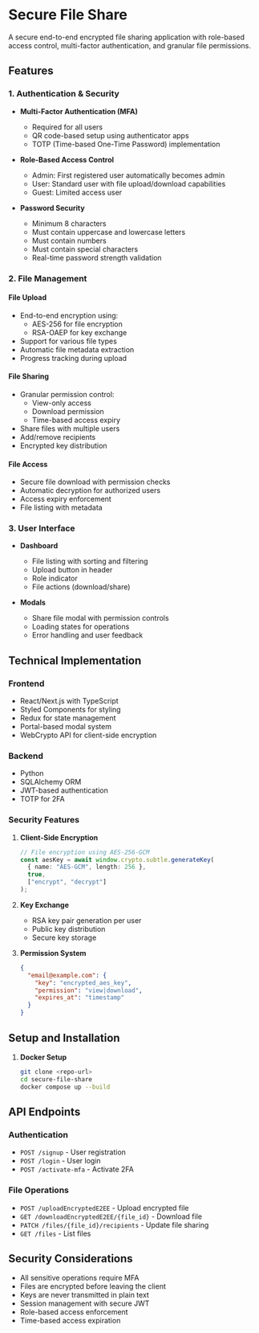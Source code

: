 # Secure File Share

A secure end-to-end encrypted file sharing application with role-based access control, multi-factor authentication, and granular file permissions.

## Features

### 1. Authentication & Security
- **Multi-Factor Authentication (MFA)**
  - Required for all users
  - QR code-based setup using authenticator apps
  - TOTP (Time-based One-Time Password) implementation

- **Role-Based Access Control**
  - Admin: First registered user automatically becomes admin
  - User: Standard user with file upload/download capabilities
  - Guest: Limited access user

- **Password Security**
  - Minimum 8 characters
  - Must contain uppercase and lowercase letters
  - Must contain numbers
  - Must contain special characters
  - Real-time password strength validation

### 2. File Management

#### File Upload
- End-to-end encryption using:
  - AES-256 for file encryption
  - RSA-OAEP for key exchange
- Support for various file types
- Automatic file metadata extraction
- Progress tracking during upload

#### File Sharing
- Granular permission control:
  - View-only access
  - Download permission
  - Time-based access expiry
- Share files with multiple users
- Add/remove recipients
- Encrypted key distribution

#### File Access
- Secure file download with permission checks
- Automatic decryption for authorized users
- Access expiry enforcement
- File listing with metadata

### 3. User Interface

- **Dashboard**
  - File listing with sorting and filtering
  - Upload button in header
  - Role indicator
  - File actions (download/share)

- **Modals**
  - Share file modal with permission controls
  - Loading states for operations
  - Error handling and user feedback

## Technical Implementation

### Frontend
- React/Next.js with TypeScript
- Styled Components for styling
- Redux for state management
- Portal-based modal system
- WebCrypto API for client-side encryption

### Backend
- Python
- SQLAlchemy ORM
- JWT-based authentication
- TOTP for 2FA

### Security Features
1. **Client-Side Encryption**
   ```typescript
   // File encryption using AES-256-GCM
   const aesKey = await window.crypto.subtle.generateKey(
     { name: "AES-GCM", length: 256 },
     true,
     ["encrypt", "decrypt"]
   );
   ```

2. **Key Exchange**
   - RSA key pair generation per user
   - Public key distribution
   - Secure key storage

3. **Permission System**
   ```json
   {
     "email@example.com": {
       "key": "encrypted_aes_key",
       "permission": "view|download",
       "expires_at": "timestamp"
     }
   }
   ```

## Setup and Installation

1. **Docker Setup**
   ```bash
   git clone <repo-url>
   cd secure-file-share
   docker compose up --build
   ```

## API Endpoints

### Authentication
- `POST /signup` - User registration
- `POST /login` - User login
- `POST /activate-mfa` - Activate 2FA

### File Operations
- `POST /uploadEncryptedE2EE` - Upload encrypted file
- `GET /downloadEncryptedE2EE/{file_id}` - Download file
- `PATCH /files/{file_id}/recipients` - Update file sharing
- `GET /files` - List files

## Security Considerations

- All sensitive operations require MFA
- Files are encrypted before leaving the client
- Keys are never transmitted in plain text
- Session management with secure JWT
- Role-based access enforcement
- Time-based access expiration